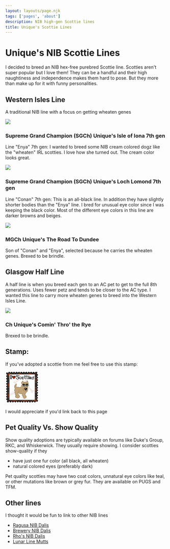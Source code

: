 ```yaml
---
layout: layouts/page.njk
tags: ['pages', 'about']
description: NIB high-gen Scottie lines
title: Unique's Scottie Lines
---
```


# Unique's NIB Scottie Lines

I decided to breed an NIB hex-free purebred Scottie line. Scotties aren't super popular but I love them! They can be a handful and their high naughtiness and independence makes them hard to pose. But they more than make up for it with funny personalities. 


## Western Isles Line
A traditional NIB line with a focus on getting wheaten genes

![](https://dl.airtable.com/.attachmentThumbnails/46757ec16ae77af1a748726a6485e4d6/7531371e)

### Supreme Grand Champion (SGCh) Unique's Isle of Iona 7th gen
Line "Enya" 7th gen: I wanted to breed some NIB cream colored dogz like the "wheaten" IRL scotties. I love how she turned out. The cream color looks great.

![](https://dl.airtable.com/.attachmentThumbnails/130d3a2d1972f0a2236cad09103bc259/4e61a335)

### Supreme Grand Champion (SGCh) Unique's Loch Lomond 7th gen
Line "Conan" 7th gen: This is an all-black line. In addition they have slightly shorter bodies than the "Enya" line. I bred for unusual eye color since I was keeping the black color. Most of the different eye colors in this line are darker browns and beiges. 

![](https://dl.airtable.com/.attachmentThumbnails/e7e17597f352d91778d4e6d947458f3e/6228b6e7)

### MGCh Unique's The Road To Dundee
Son of "Conan" and "Enya", selected because he carries the wheaten genes. Brexed to be brindle.

## Glasgow Half Line
A half line is when you breed each gen to an AC pet to get to the full 8th generations. Uses fewer petz and tends to be closer to the AC type. I wanted this line to carry more wheaten genes to breed into the Western Isles Line.

![](https://dl.airtable.com/.attachmentThumbnails/d44795dd4af1d4db834bcee2df11fa35/c9212285)

### Ch Unique's Comin' Thro' the Rye
Brexed to be brindle.


## Stamp:
If you've adopted a scottie from me feel free to use this stamp:

<img src="/public/images/scottiestamp.png" class="pixel">

I would appreciate if you'd link back to this page

## Pet Quality Vs. Show Quality
Show quality adoptions are typically available on forums like Duke's Group, RKC, and Whiskerwick. They usually require showing. I consider scotties show-quality if they
- have just one fur color (all black, all wheaten)
- natural colored eyes (preferably dark)

Pet quality scotties may have two coat colors, unnatural eye colors like teal, or other mutations like brown or grey fur. They are available on PUGS and TFM. 

## Other lines
I thought it would be fun to link to other NIB lines
- [Ragusa NIB Dalis](http://www.ragusa.fantazzled.com/)
- [Brewery NIB Dalis](https://gingerade.wixsite.com/brewery/dalmatians)
- [Rho's NIB Dalis](http://www.rhococo.com/rhopetz/dali-breeding/)
- [Lunar Line Mutts](https://lunarlexpetz.weebly.com/july-line-mutts.html)
